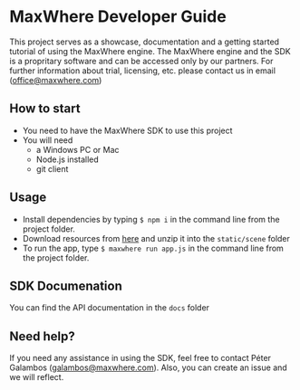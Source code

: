 # MaxWhere Developer Guide
This project serves as a showcase, documentation and a getting started tutorial of using the MaxWhere engine. The MaxWhere engine and the SDK is a propritary software and can be accessed only by our partners. For further information about trial, licensing, etc. please contact us in email (office@maxwhere.com) 

## How to start
- You need to have the MaxWhere SDK to use this project
- You will need
  - a Windows PC or Mac
  - Node.js installed 
  - git client

## Usage
- Install dependencies by typing `$ npm i` in the command line from the project folder.
- Download resources from [here](https://nas.mistems.hu:7039/sharing/rDq4HMB1b) and unzip it into the `static/scene` folder
- To run the app, type `$ maxwhere run app.js` in the command line from the project folder.

## SDK Documenation
You can find the API documentation in the `docs` folder

## Need help?
If you need any assistance in using the SDK, feel free to contact Péter Galambos (galambos@maxwhere.com). Also, you can create an issue and we will reflect.  
